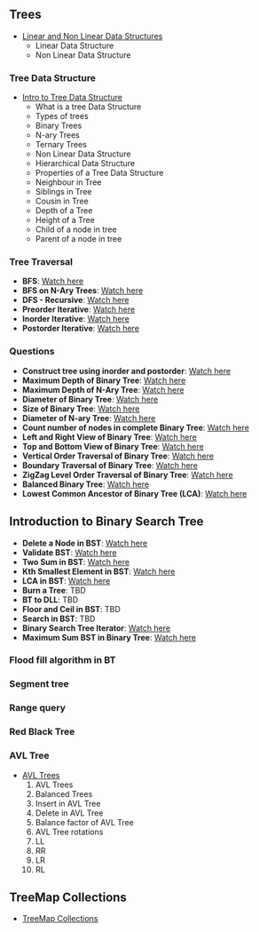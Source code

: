 ## Trees
- [Linear and Non Linear Data Structures](https://youtu.be/jeQ_B7-nihM)
    - Linear Data Structure
    - Non Linear Data Structure

### Tree Data Structure
- [Intro to Tree Data Structure](https://youtu.be/qfHkWUl1zlc?si=Z1PWfLJg3e8wL6GC)
    - What is a tree Data Structure
    - Types of trees
    - Binary Trees
    - N-ary Trees
    - Ternary Trees
    - Non Linear Data Structure
    - Hierarchical Data Structure
    - Properties of a Tree Data Structure
    - Neighbour in Tree
    - Siblings in Tree
    - Cousin in Tree
    - Depth of a Tree
    - Height of a Tree
    - Child of a node in tree
    - Parent of a node in tree

### Tree Traversal
- **BFS**: [Watch here](https://youtu.be/4NZV0XBbKfA?si=wn_pcNP-l7dmDcXA)
- **BFS on N-Ary Trees**: [Watch here](https://youtu.be/4NZV0XBbKfA?si=wn_pcNP-l7dmDcXA)
- **DFS - Recursive**: [Watch here](https://youtu.be/aQKJ9juD87k?si=Gou7Ob0zLS2xOoU2)
- **Preorder Iterative**: [Watch here](https://youtu.be/Tp2kzBIunWk?si=LYmDgBNvOFJogvt1)
- **Inorder Iterative**: [Watch here](https://youtu.be/-VzRxq3Jwp4?si=8XJFCAnFCXWss35l)
- **Postorder Iterative**: [Watch here](https://youtu.be/xEPe6aWlRd0?si=rRWVNq5RgT8w9Z6e)

### Questions
- **Construct tree using inorder and postorder**: [Watch here](https://youtu.be/uDuOuMcSHwo?si=8bymVQfdrdovJImK)
- **Maximum Depth of Binary Tree**: [Watch here](https://youtu.be/zbZEcUV0t7k?si=iyca3V-SbEKcEthY)
- **Maximum Depth of N-Ary Tree**: [Watch here](https://youtu.be/Mehu7yep3ag?si=jVmAzUOxVZRD-JYV)
- **Diameter of Binary Tree**: [Watch here](https://youtu.be/Dt-U4vzYDTM?si=NdWKcECHM7PslySR)
- **Size of Binary Tree**: [Watch here](https://youtu.be/Dt-U4vzYDTM?si=NdWKcECHM7PslySR)
- **Diameter of N-ary Tree**: [Watch here](https://youtu.be/mPTJyH6Qs4c?si=vBK8aPbfmdQjYs8f)
- **Count number of nodes in complete Binary Tree**: [Watch here](https://youtu.be/1m3F7zEW9qc?si=YI6cXSo8StZmYUAY)
- **Left and Right View of Binary Tree**: [Watch here](https://youtu.be/JgRsVsw_ZSw)
- **Top and Bottom View of Binary Tree**: [Watch here](https://youtu.be/zbA4yWuEoYE)
- **Vertical Order Traversal of Binary Tree**: [Watch here](https://youtu.be/X-XLc_jOmHE)
- **Boundary Traversal of Binary Tree**: [Watch here](https://youtu.be/c2uD7WBjE5A)
- **ZigZag Level Order Traversal of Binary Tree**: [Watch here](https://youtu.be/9VLBM60-AVs)
- **Balanced Binary Tree**: [Watch here](https://youtu.be/PPD2X52uzMc)
- **Lowest Common Ancestor of Binary Tree (LCA)**: [Watch here](https://youtu.be/m9NKcTvrhSc)

## Introduction to Binary Search Tree
- **Delete a Node in BST**: [Watch here](https://youtu.be/kdXBGjmiVCE)
- **Validate BST**: [Watch here](https://youtu.be/GcY4pTdHzq0)
- **Two Sum in BST**: [Watch here](https://youtu.be/9luczLx9YYc)
- **Kth Smallest Element in BST**: [Watch here](https://youtu.be/RM8k2pr6V38)
- **LCA in BST**: [Watch here](https://youtu.be/TytL24jNZ6k)
- **Burn a Tree**: TBD
- **BT to DLL**: TBD
- **Floor and Ceil in BST**: TBD
- **Search in BST**: TBD
- **Binary Search Tree Iterator**: [Watch here](https://youtu.be/V9J9gGIVt_E)
- **Maximum Sum BST in Binary Tree**: [Watch here](https://youtu.be/zAz-WbqIaf8)

### Flood fill algorithm in BT
### Segment tree
### Range query
### Red Black Tree

### AVL Tree
- [AVL Trees](https://youtu.be/QEvpN09q3nw)
    1. AVL Trees
    2. Balanced Trees
    3. Insert in AVL Tree
    4. Delete in AVL Tree
    5. Balance factor of AVL Tree
    6. AVL Tree rotations
    7. LL
    8. RR
    9. LR
    10. RL

## TreeMap Collections
- [TreeMap Collections](https://youtu.be/W0JgjIgz3zQ)